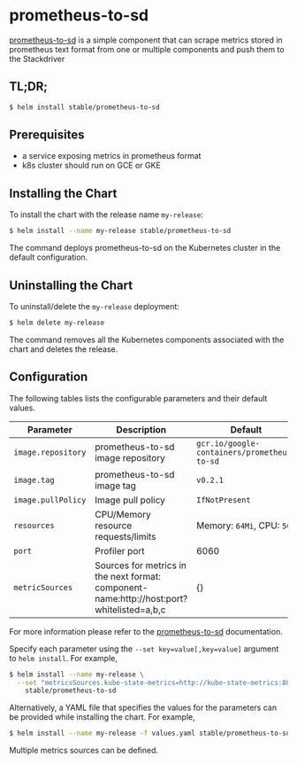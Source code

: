 # prometheus-to-sd

[prometheus-to-sd](https://github.com/GoogleCloudPlatform/k8s-stackdriver/tree/master/prometheus-to-sd) is a simple component that can scrape metrics stored in prometheus text format from one or multiple components and push them to the Stackdriver

## TL;DR;

```bash
$ helm install stable/prometheus-to-sd
```


## Prerequisites

- a service exposing metrics in prometheus format
- k8s cluster should run on GCE or GKE

## Installing the Chart

To install the chart with the release name `my-release`:

```bash
$ helm install --name my-release stable/prometheus-to-sd
```

The command deploys prometheus-to-sd on the Kubernetes cluster in the default configuration.

## Uninstalling the Chart

To uninstall/delete the `my-release` deployment:

```bash
$ helm delete my-release
```

The command removes all the Kubernetes components associated with the chart and deletes the release.

## Configuration

The following tables lists the configurable parameters and their default values.

| Parameter                             | Description                           | Default                                                   |
| --------------------------            | ------------------------------------- | --------------------------------------------------------- |
| `image.repository`                    | prometheus-to-sd image repository     | `gcr.io/google-containers/prometheus-to-sd`               |
| `image.tag`                           | prometheus-to-sd image tag            | `v0.2.1`                                                  |
| `image.pullPolicy`                    | Image pull policy                     | `IfNotPresent`                                            |
| `resources`                           | CPU/Memory resource requests/limits   | Memory: `64Mi`, CPU: `50m`                                |
| `port`                                | Profiler port                         | 6060                                                      |
| `metricSources`                       | Sources for metrics in the next format: component-name:http://host:port?whitelisted=a,b,c | {}    |

For more information please refer to the [prometheus-to-sd](https://github.com/GoogleCloudPlatform/k8s-stackdriver/tree/master/prometheus-to-sd) documentation.

Specify each parameter using the `--set key=value[,key=value]` argument to `helm install`. For example,

```bash
$ helm install --name my-release \
  --set "metricsSources.kube-state-metrics=http://kube-state-metrics:8080" \
    stable/prometheus-to-sd
```

Alternatively, a YAML file that specifies the values for the parameters can be provided while installing the chart. For example,

```bash
$ helm install --name my-release -f values.yaml stable/prometheus-to-sd
```

Multiple metrics sources can be defined.
